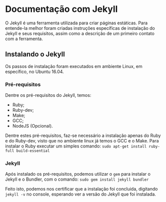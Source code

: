 # Documentação com Jekyll

O Jekyll é uma ferramenta utilizada para criar páginas estáticas. Para entende-la melhor foram criadas instruções específicas de instalação do Jekyll e seus requisitos, assim como a descrição de um primeiro contato com a ferramenta.

## Instalando o Jekyll
Os passos de instalação foram executados em ambiente Linux, em específico, no Ubuntu 16.04.

### Pré-requisitos
Dentre os pré-requisitos do Jekyll, temos:
- Ruby;
- Ruby-dev;
- Make;
- GCC;
- NodeJS (Opcional).

Dentre estes pré-requisitos, faz-se necessário a instalação apenas do Ruby e do Ruby-dev, visto que no ambiente linux já temos o GCC e o Make. Para instalar o Ruby executar um simples comando: 
```sudo apt-get install ruby-full build-essential```

### Jekyll
Após instalado os pré-requisitos, podemos utilizar o `gem` para instalar o Jekyll e o Bundler, com o comando:
```sudo gem install jekyll bundler```

Feito isto, podemos nos certificar que a instalação foi concluida, digitando `jekyll -v` no console, esperando ver a versão do Jekyll que foi instalada.

##
